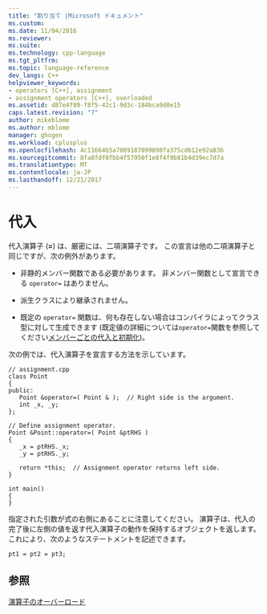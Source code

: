 ```yaml
---
title: "割り当て |Microsoft ドキュメント"
ms.custom: 
ms.date: 11/04/2016
ms.reviewer: 
ms.suite: 
ms.technology: cpp-language
ms.tgt_pltfrm: 
ms.topic: language-reference
dev_langs: C++
helpviewer_keywords:
- operators [C++], assignment
- assignment operators [C++], overloaded
ms.assetid: d87e4f89-f8f5-42c1-9d3c-184bca9d0e15
caps.latest.revision: "7"
author: mikeblome
ms.author: mblome
manager: ghogen
ms.workload: cplusplus
ms.openlocfilehash: 4c11664b5a7089187099898fa375cd612e92a83b
ms.sourcegitcommit: 8fa8fdf0fbb4f57950f1e8f4f9b81b4d39ec7d7a
ms.translationtype: MT
ms.contentlocale: ja-JP
ms.lasthandoff: 12/21/2017
---
```

# <a name="assignment"></a>代入
代入演算子 (**=**) は、厳密には、二項演算子です。 この宣言は他の二項演算子と同じですが、次の例外があります。  
  
-   非静的メンバー関数である必要があります。 非メンバー関数として宣言できる `operator=` はありません。  
  
-   派生クラスにより継承されません。  
  
-   既定の `operator=` 関数は、何も存在しない場合はコンパイラによってクラス型に対して生成できます  (既定値の詳細については`operator=`関数を参照してください[メンバーごとの代入と初期化](http://msdn.microsoft.com/en-us/94048213-8b49-4416-8069-b1b7a6f271f9))。  
  
 次の例では、代入演算子を宣言する方法を示しています。  
  
```  
// assignment.cpp  
class Point  
{  
public:  
   Point &operator=( Point & );  // Right side is the argument.  
   int _x, _y;  
};  
  
// Define assignment operator.  
Point &Point::operator=( Point &ptRHS )  
{  
   _x = ptRHS._x;  
   _y = ptRHS._y;  
  
   return *this;  // Assignment operator returns left side.  
}  
  
int main()  
{  
}  
```  
  
 指定された引数が式の右側にあることに注意してください。 演算子は、代入の完了後に左側の値を返す代入演算子の動作を保持するオブジェクトを返します。 これにより、次のようなステートメントを記述できます。  
  
```  
pt1 = pt2 = pt3;  
```  
  
## <a name="see-also"></a>参照  
 [演算子のオーバーロード](../cpp/operator-overloading.md)